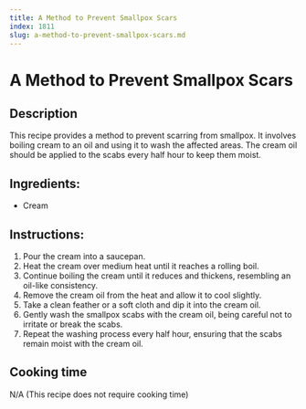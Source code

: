```yaml
---
title: A Method to Prevent Smallpox Scars
index: 1811
slug: a-method-to-prevent-smallpox-scars.md
---
```


# A Method to Prevent Smallpox Scars

## Description
This recipe provides a method to prevent scarring from smallpox. It involves boiling cream to an oil and using it to wash the affected areas. The cream oil should be applied to the scabs every half hour to keep them moist.

## Ingredients:
- Cream

## Instructions:
1. Pour the cream into a saucepan.
2. Heat the cream over medium heat until it reaches a rolling boil.
3. Continue boiling the cream until it reduces and thickens, resembling an oil-like consistency.
4. Remove the cream oil from the heat and allow it to cool slightly.
5. Take a clean feather or a soft cloth and dip it into the cream oil.
6. Gently wash the smallpox scabs with the cream oil, being careful not to irritate or break the scabs.
7. Repeat the washing process every half hour, ensuring that the scabs remain moist with the cream oil.

## Cooking time
N/A (This recipe does not require cooking time)